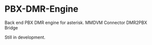 # PBX-DMR-Engine #
Back end PBX DMR engine for asterisk. MMDVM Connector DMR2PBX Bridge

Still in development.
